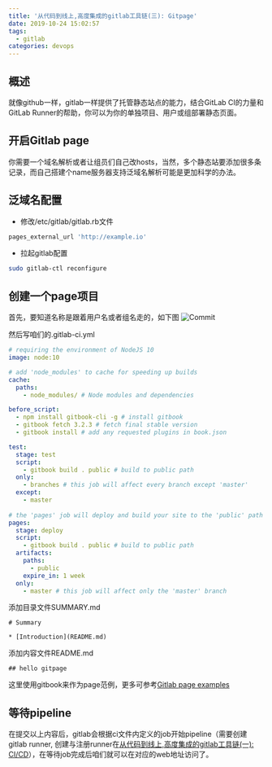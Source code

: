 ```yaml
---
title: '从代码到线上,高度集成的gitlab工具链(三): Gitpage'
date: 2019-10-24 15:02:57
tags:
  - gitlab
categories: devops
---
```


## 概述
  就像github一样，gitlab一样提供了托管静态站点的能力，结合GitLab CI的力量和GitLab Runner的帮助，你可以为你的单独项目、用户或组部署静态页面。

## 开启Gitlab page
  你需要一个域名解析或者让组员们自己改hosts，当然，多个静态站要添加很多条记录，而自己搭建个name服务器支持泛域名解析可能是更加科学的办法。

## 泛域名配置
  * 修改/etc/gitlab/gitlab.rb文件
  ```ruby
  pages_external_url 'http://example.io'
  ```
  * 拉起gitlab配置
  ```bash
  sudo gitlab-ctl reconfigure
  ```

## 创建一个page项目
  首先，要知道名称是跟着用户名或者组名走的，如下图
  ![Commit](projectname.png)

  然后写咱们的.gitlab-ci.yml
```yaml
# requiring the environment of NodeJS 10
image: node:10

# add 'node_modules' to cache for speeding up builds
cache:
  paths:
    - node_modules/ # Node modules and dependencies

before_script:
  - npm install gitbook-cli -g # install gitbook
  - gitbook fetch 3.2.3 # fetch final stable version
  - gitbook install # add any requested plugins in book.json

test:
  stage: test
  script:
    - gitbook build . public # build to public path
  only:
    - branches # this job will affect every branch except 'master'
  except:
    - master
    
# the 'pages' job will deploy and build your site to the 'public' path
pages:
  stage: deploy
  script:
    - gitbook build . public # build to public path
  artifacts:
    paths:
      - public
    expire_in: 1 week
  only:
    - master # this job will affect only the 'master' branch

```  

添加目录文件SUMMARY.md

```
# Summary

* [Introduction](README.md)
```

添加内容文件README.md

```
## hello gitpage
```
这里使用gitbook来作为page范例，更多可参考[Gitlab page examples](https://gitlab.com/pages)

## 等待pipeline
在提交以上内容后，gitlab会根据ci文件内定义的job开始pipeline（需要创建gitlab runner, 创建与注册runner在[从代码到线上,高度集成的gitlab工具链(一): CI/CD](https://noir-lattice.github.io/2019/08/28/%E4%BB%8E%E4%BB%A3%E7%A0%81%E5%88%B0%E7%BA%BF%E4%B8%8A-%E9%AB%98%E5%BA%A6%E9%9B%86%E6%88%90%E7%9A%84gitlab%E5%B7%A5%E5%85%B7%E9%93%BE-%E4%B8%80-%E5%B7%A5%E5%85%B7%E9%93%BE%E4%BB%8B%E7%BB%8D%E5%8F%8A%E7%8E%AF%E5%A2%83%E6%90%AD%E5%BB%BA/)），在等待job完成后咱们就可以在对应的web地址访问了。